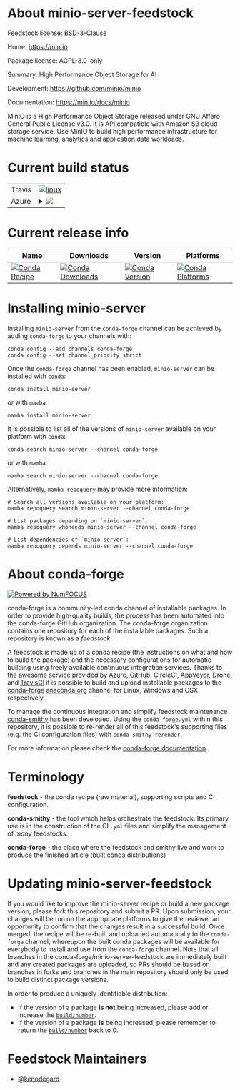 About minio-server-feedstock
============================

Feedstock license: [BSD-3-Clause](https://github.com/conda-forge/minio-server-feedstock/blob/main/LICENSE.txt)

Home: https://min.io

Package license: AGPL-3.0-only

Summary: High Performance Object Storage for AI

Development: https://github.com/minio/minio

Documentation: https://min.io/docs/minio

MinIO is a High Performance Object Storage released under GNU Affero General Public License v3.0.
It is API compatible with Amazon S3 cloud storage service. Use MinIO to build high performance
infrastructure for machine learning, analytics and application data workloads.


Current build status
====================


<table><tr>
    <td>Travis</td>
    <td>
      <a href="https://app.travis-ci.com/conda-forge/minio-server-feedstock">
        <img alt="linux" src="https://img.shields.io/travis/com/conda-forge/minio-server-feedstock/main.svg?label=Linux">
      </a>
    </td>
  </tr>
    
  <tr>
    <td>Azure</td>
    <td>
      <details>
        <summary>
          <a href="https://dev.azure.com/conda-forge/feedstock-builds/_build/latest?definitionId=20319&branchName=main">
            <img src="https://dev.azure.com/conda-forge/feedstock-builds/_apis/build/status/minio-server-feedstock?branchName=main">
          </a>
        </summary>
        <table>
          <thead><tr><th>Variant</th><th>Status</th></tr></thead>
          <tbody><tr>
              <td>linux_64</td>
              <td>
                <a href="https://dev.azure.com/conda-forge/feedstock-builds/_build/latest?definitionId=20319&branchName=main">
                  <img src="https://dev.azure.com/conda-forge/feedstock-builds/_apis/build/status/minio-server-feedstock?branchName=main&jobName=linux&configuration=linux%20linux_64_" alt="variant">
                </a>
              </td>
            </tr><tr>
              <td>linux_aarch64</td>
              <td>
                <a href="https://dev.azure.com/conda-forge/feedstock-builds/_build/latest?definitionId=20319&branchName=main">
                  <img src="https://dev.azure.com/conda-forge/feedstock-builds/_apis/build/status/minio-server-feedstock?branchName=main&jobName=linux&configuration=linux%20linux_aarch64_" alt="variant">
                </a>
              </td>
            </tr><tr>
              <td>linux_ppc64le</td>
              <td>
                <a href="https://dev.azure.com/conda-forge/feedstock-builds/_build/latest?definitionId=20319&branchName=main">
                  <img src="https://dev.azure.com/conda-forge/feedstock-builds/_apis/build/status/minio-server-feedstock?branchName=main&jobName=linux&configuration=linux%20linux_ppc64le_" alt="variant">
                </a>
              </td>
            </tr><tr>
              <td>osx_64</td>
              <td>
                <a href="https://dev.azure.com/conda-forge/feedstock-builds/_build/latest?definitionId=20319&branchName=main">
                  <img src="https://dev.azure.com/conda-forge/feedstock-builds/_apis/build/status/minio-server-feedstock?branchName=main&jobName=osx&configuration=osx%20osx_64_" alt="variant">
                </a>
              </td>
            </tr><tr>
              <td>osx_arm64</td>
              <td>
                <a href="https://dev.azure.com/conda-forge/feedstock-builds/_build/latest?definitionId=20319&branchName=main">
                  <img src="https://dev.azure.com/conda-forge/feedstock-builds/_apis/build/status/minio-server-feedstock?branchName=main&jobName=osx&configuration=osx%20osx_arm64_" alt="variant">
                </a>
              </td>
            </tr><tr>
              <td>win_64</td>
              <td>
                <a href="https://dev.azure.com/conda-forge/feedstock-builds/_build/latest?definitionId=20319&branchName=main">
                  <img src="https://dev.azure.com/conda-forge/feedstock-builds/_apis/build/status/minio-server-feedstock?branchName=main&jobName=win&configuration=win%20win_64_" alt="variant">
                </a>
              </td>
            </tr>
          </tbody>
        </table>
      </details>
    </td>
  </tr>
</table>

Current release info
====================

| Name | Downloads | Version | Platforms |
| --- | --- | --- | --- |
| [![Conda Recipe](https://img.shields.io/badge/recipe-minio--server-green.svg)](https://anaconda.org/conda-forge/minio-server) | [![Conda Downloads](https://img.shields.io/conda/dn/conda-forge/minio-server.svg)](https://anaconda.org/conda-forge/minio-server) | [![Conda Version](https://img.shields.io/conda/vn/conda-forge/minio-server.svg)](https://anaconda.org/conda-forge/minio-server) | [![Conda Platforms](https://img.shields.io/conda/pn/conda-forge/minio-server.svg)](https://anaconda.org/conda-forge/minio-server) |

Installing minio-server
=======================

Installing `minio-server` from the `conda-forge` channel can be achieved by adding `conda-forge` to your channels with:

```
conda config --add channels conda-forge
conda config --set channel_priority strict
```

Once the `conda-forge` channel has been enabled, `minio-server` can be installed with `conda`:

```
conda install minio-server
```

or with `mamba`:

```
mamba install minio-server
```

It is possible to list all of the versions of `minio-server` available on your platform with `conda`:

```
conda search minio-server --channel conda-forge
```

or with `mamba`:

```
mamba search minio-server --channel conda-forge
```

Alternatively, `mamba repoquery` may provide more information:

```
# Search all versions available on your platform:
mamba repoquery search minio-server --channel conda-forge

# List packages depending on `minio-server`:
mamba repoquery whoneeds minio-server --channel conda-forge

# List dependencies of `minio-server`:
mamba repoquery depends minio-server --channel conda-forge
```


About conda-forge
=================

[![Powered by
NumFOCUS](https://img.shields.io/badge/powered%20by-NumFOCUS-orange.svg?style=flat&colorA=E1523D&colorB=007D8A)](https://numfocus.org)

conda-forge is a community-led conda channel of installable packages.
In order to provide high-quality builds, the process has been automated into the
conda-forge GitHub organization. The conda-forge organization contains one repository
for each of the installable packages. Such a repository is known as a *feedstock*.

A feedstock is made up of a conda recipe (the instructions on what and how to build
the package) and the necessary configurations for automatic building using freely
available continuous integration services. Thanks to the awesome service provided by
[Azure](https://azure.microsoft.com/en-us/services/devops/), [GitHub](https://github.com/),
[CircleCI](https://circleci.com/), [AppVeyor](https://www.appveyor.com/),
[Drone](https://cloud.drone.io/welcome), and [TravisCI](https://travis-ci.com/)
it is possible to build and upload installable packages to the
[conda-forge](https://anaconda.org/conda-forge) [anaconda.org](https://anaconda.org/)
channel for Linux, Windows and OSX respectively.

To manage the continuous integration and simplify feedstock maintenance
[conda-smithy](https://github.com/conda-forge/conda-smithy) has been developed.
Using the ``conda-forge.yml`` within this repository, it is possible to re-render all of
this feedstock's supporting files (e.g. the CI configuration files) with ``conda smithy rerender``.

For more information please check the [conda-forge documentation](https://conda-forge.org/docs/).

Terminology
===========

**feedstock** - the conda recipe (raw material), supporting scripts and CI configuration.

**conda-smithy** - the tool which helps orchestrate the feedstock.
                   Its primary use is in the construction of the CI ``.yml`` files
                   and simplify the management of *many* feedstocks.

**conda-forge** - the place where the feedstock and smithy live and work to
                  produce the finished article (built conda distributions)


Updating minio-server-feedstock
===============================

If you would like to improve the minio-server recipe or build a new
package version, please fork this repository and submit a PR. Upon submission,
your changes will be run on the appropriate platforms to give the reviewer an
opportunity to confirm that the changes result in a successful build. Once
merged, the recipe will be re-built and uploaded automatically to the
`conda-forge` channel, whereupon the built conda packages will be available for
everybody to install and use from the `conda-forge` channel.
Note that all branches in the conda-forge/minio-server-feedstock are
immediately built and any created packages are uploaded, so PRs should be based
on branches in forks and branches in the main repository should only be used to
build distinct package versions.

In order to produce a uniquely identifiable distribution:
 * If the version of a package **is not** being increased, please add or increase
   the [``build/number``](https://docs.conda.io/projects/conda-build/en/latest/resources/define-metadata.html#build-number-and-string).
 * If the version of a package **is** being increased, please remember to return
   the [``build/number``](https://docs.conda.io/projects/conda-build/en/latest/resources/define-metadata.html#build-number-and-string)
   back to 0.

Feedstock Maintainers
=====================

* [@kenodegard](https://github.com/kenodegard/)

